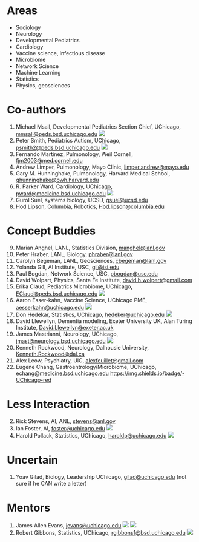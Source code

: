 # Areas 

+ Sociology
+ Neurology
+ Developmental Pediatrics
+ Cardiology
+ Vaccine science, infectious disease
+ Microbiome
+ Network Science
+ Machine Learning
+ Statistics
+ Physics, geosciences

# Co-authors
1. Michael Msall, Developmental Pediatrics Section Chief, UChicago, mmsall@peds.bsd.uchicago.edu ![](https://img.shields.io/badge/-UChicago-red)
2. Peter Smith, Pediatrics Autism, UChicago, psmith2@peds.bsd.uchicago.edu ![](https://img.shields.io/badge/-UChicago-red)
3. Fernando Martinez, Pulmonology, Weil Cornell, fjm2003@med.cornell.edu 
4. Andrew Limper, Pulmonology, Mayo Clinic, limper.andrew@mayo.edu 
5. Gary M. Hunninghake, Pulmonology, Harvard Medical School, ghunninghake@bwh.harvard.edu 
6. R. Parker Ward, Cardiology, UChicago, pward@medicine.bsd.uchicago.edu ![](https://img.shields.io/badge/-UChicago-red)
7. Gurol Suel, systems biology, UCSD, gsuel@ucsd.edu 
8. Hod Lipson, Columbia, Robotics, Hod.lipson@columbia.edu

# Concept Buddies
9. Marian Anghel, LANL, Statistics Division, manghel@lanl.gov 
10. Peter Hraber, LANL, Biology, phraber@lanl.gov 
11. Carolyn Begeman, LANL, Geosciences, cbegeman@lanl.gov 
12. Yolanda Gill, AI Institute, USC, gil@isi.edu 
13. Paul Bogdan, Network Science, USC, pbogdan@usc.edu 
14. David Wolpart, Physics, Santa Fe Institute, david.h.wolpert@gmail.com
15. Erika Claud, Pediatrics Microbiome, UChicago, EClaud@peds.bsd.uchicago.edu ![](https://img.shields.io/badge/-UChicago-red)
16. Aaron Esser-kahn, Vaccine Science, UChicago PME, aesserkahn@uchicago.edu ![](https://img.shields.io/badge/-UChicago-red)
17. Don Hedekar, Statistics, UChicago, hedeker@uchicago.edu ![](https://img.shields.io/badge/-UChicago-red)
18. David Llewellyn, Dementia modeling, Exeter University UK, Alan Turing Institute, David.Llewellyn@exeter.ac.uk
19. James Mastrianni, Neurology, UChicago, jmast@neurology.bsd.uchicago.edu ![](https://img.shields.io/badge/-UChicago-red)
20. Kenneth Rockwood, Neurology, Dalhousie University, Kenneth.Rockwood@dal.ca 
21. Alex Leow, Psychiatry, UIC, alexfeuillet@gmail.com
22. Eugene Chang, Gastroentrology/Microbiome, UChicago, echang@medicine.bsd.uchicago.edu https://img.shields.io/badge/-UChicago-red

# Less Interaction
2. Rick Stevens, AI, ANL, stevens@anl.gov 
3. Ian Foster, AI, foster@uchicago.edu ![](https://img.shields.io/badge/-UChicago-red)
4. Harold Pollack, Statistics, UChicago, haroldp@uchicago.edu ![](https://img.shields.io/badge/-UChicago-red)

# Uncertain

1. Yoav Gilad, Biology, Leadership UChicago, gilad@uchicago.edu  (not sure if he CAN write a letter)


# Mentors
1. James Allen Evans, jevans@uchicago.edu ![](https://img.shields.io/badge/sociology-%20-lightgrey)  ![](https://img.shields.io/badge/-UChicago-red)
23. Robert Gibbons, Statistics, UChicago, rgibbons1@bsd.uchicago.edu  ![](https://img.shields.io/badge/-UChicago-red)